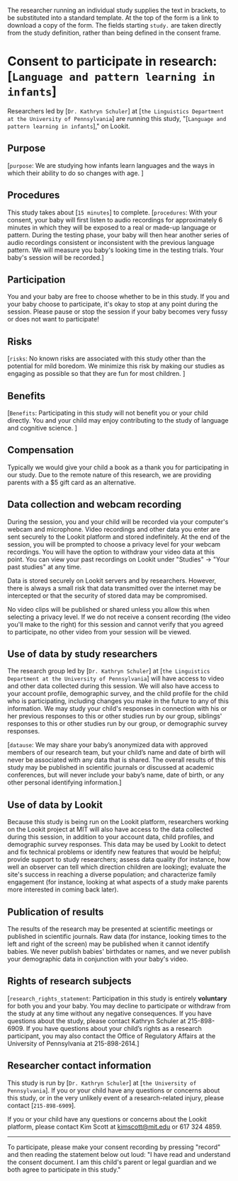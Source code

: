 The researcher running an individual study supplies the text in brackets, to be substituted into a standard template. At the top of the form is a link to download a copy of the form. The fields starting `study.` are taken directly from the study definition, rather than being defined in the consent frame.

# Consent to participate in research: [`Language and pattern learning in infants`]

Researchers led by [`Dr. Kathryn Schuler`] at [`the Linguistics Department at the University of Pennsylvania`] are running this study, "[`Language and pattern learning in infants`]," on Lookit.

## Purpose

[`purpose`: We are studying how infants learn languages and the ways in which their ability to do so changes with age. ]

## Procedures

This study takes about [`15 minutes`] to complete. [`procedures`: With your consent, your baby will first listen to audio recordings for approximately 6 minutes in which they will be exposed to a real or made-up language or pattern.  During the testing phase, your baby will then hear another series of audio recordings consistent or inconsistent with the previous language pattern. We will measure you baby's looking time in the testing trials. Your baby's session will be recorded.]

## Participation

You and your baby are free to choose whether to be in this study. If you and your baby choose to participate, it's okay to stop at any point during the session. Please pause or stop the session if your baby becomes very fussy or does not want to participate! 

## Risks

[`risks`: No known risks are associated with this study other than the potential for mild boredom. We minimize this risk by making our studies as engaging as possible so that they are fun for most children. ]

## Benefits

[`Benefits`: Participating in this study will not benefit you or your child directly. You and your child may enjoy contributing to the study of language and cognitive science. ]

## Compensation

Typically we would give your child a book as a thank you for participating in our study. Due to the remote nature of this research, we are providing parents with a $5 gift card as an alternative. 

## Data collection and webcam recording

During the session, you and your child will be recorded via your computer's webcam and microphone. Video recordings and other data you enter are sent securely to the Lookit platform and stored indefinitely. At the end of the session, you will be prompted to choose a privacy level for your webcam recordings. You will have the option to withdraw your video data at this point. You can view your past recordings on Lookit under "Studies" -> "Your past studies" at any time.

Data is stored securely on Lookit servers and by researchers. However, there is always a small risk that data transmitted over the internet may be intercepted or that the security of stored data may be compromised.

No video clips will be published or shared unless you allow this when selecting a privacy level. If we do not receive a consent recording (the video you'll make to the right) for this session and cannot verify that you agreed to participate, no other video from your session will be viewed.

## Use of data by study researchers

The research group led by [`Dr. Kathryn Schuler`] at [`the Linguistics Department at the University of Pennsylvania`] will have access to video and other data collected during this session. We will also have access to your account profile, demographic survey, and the child profile for the child who is participating, including changes you make in the future to any of this information. We may study your child's responses in connection with his or her previous responses to this or other studies run by our group, siblings' responses to this or other studies run by our group, or demographic survey responses.

[`datause`: We may share your baby’s anonymized data with approved members of our research team, but your child’s name and date of birth will never be associated with any data that is shared. The overall results of this study may be published in scientific journals or discussed at academic conferences, but will never include your baby’s name, date of birth, or any other personal identifying information.]

## Use of data by Lookit 

Because this study is being run on the Lookit platform, researchers working on the Lookit project at MIT will also have access to the data collected during this session, in addition to your account data, child profiles, and demographic survey responses. This data may be used by Lookit to detect and fix technical problems or identify new features that would be helpful; provide support to study researchers; assess data quality (for instance, how well an observer can tell which direction children are looking); evaluate the site's success in reaching a diverse population; and characterize family engagement (for instance, looking at what aspects of a study make parents more interested in coming back later).

## Publication of results

The results of the research may be presented at scientific meetings or published in scientific journals. Raw data (for instance, looking times to the left and right of the screen) may be published when it cannot identify babies. We never publish babies' birthdates or names, and we never publish your demographic data in conjunction with your baby's video.


## Rights of research subjects

[`research_rights_statement`: Participation in this study is entirely **voluntary** for both you and your baby. You may decline to participate or withdraw from the study at any time without any negative consequences. If you have questions about the study, please contact Kathryn Schuler at 215-898-6909. If you have questions about your child’s rights as a research participant, you may also contact the Office of Regulatory Affairs at the University of Pennsylvania at 215-898-2614.]


## Researcher contact information

This study is run by [`Dr. Kathryn Schuler`] at [`the University of Pennsylvania`].  If you or your child have any questions or concerns about this study, or in the very unlikely event of a research-related injury, please contact [`215-898-6909`]. 

If you or your child have any questions or concerns about the Lookit platform, please contact Kim Scott at kimscott@mit.edu or 617 324 4859.

---

To participate, please make your consent recording by pressing "record" and then reading the statement below out loud:
"I have read and understand the consent document. I am this child's parent or legal guardian and we both agree to participate in this study."
